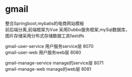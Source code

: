 # gmail

整合Springboot,mybatis的电商网站模板  
前后端分离,前端框架为Vue
采用Dubbo服务框架,mySql数据库，   
图片存储采用分布式存储数据工具fastdfs

gmail-user-service 用户服务service层 8070  
gmail-user-web 用户服务web层 8080  
 
gmail-manage-service manage的service层 8071  
gmail-manage-web manage的web层 8081  


